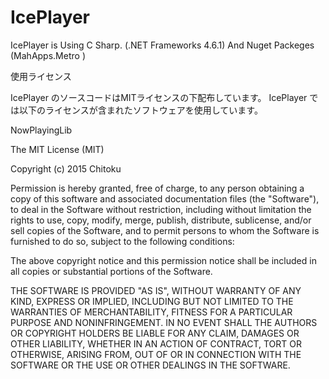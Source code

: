 # IcePlayer
IcePlayer is Using C Sharp. (.NET Frameworks 4.6.1) And Nuget Packeges (MahApps.Metro )

使用ライセンス

IcePlayer のソースコードはMITライセンスの下配布しています。
IcePlayer では以下のライセンスが含まれたソフトウェアを使用しています。

NowPlayingLib

The MIT License (MIT)

Copyright (c) 2015 Chitoku

Permission is hereby granted, free of charge, to any person obtaining a copy
of this software and associated documentation files (the "Software"), to deal
in the Software without restriction, including without limitation the rights
to use, copy, modify, merge, publish, distribute, sublicense, and/or sell
copies of the Software, and to permit persons to whom the Software is
furnished to do so, subject to the following conditions:

The above copyright notice and this permission notice shall be included in all
copies or substantial portions of the Software.

THE SOFTWARE IS PROVIDED "AS IS", WITHOUT WARRANTY OF ANY KIND, EXPRESS OR
IMPLIED, INCLUDING BUT NOT LIMITED TO THE WARRANTIES OF MERCHANTABILITY,
FITNESS FOR A PARTICULAR PURPOSE AND NONINFRINGEMENT. IN NO EVENT SHALL THE
AUTHORS OR COPYRIGHT HOLDERS BE LIABLE FOR ANY CLAIM, DAMAGES OR OTHER
LIABILITY, WHETHER IN AN ACTION OF CONTRACT, TORT OR OTHERWISE, ARISING FROM,
OUT OF OR IN CONNECTION WITH THE SOFTWARE OR THE USE OR OTHER DEALINGS IN THE
SOFTWARE.
